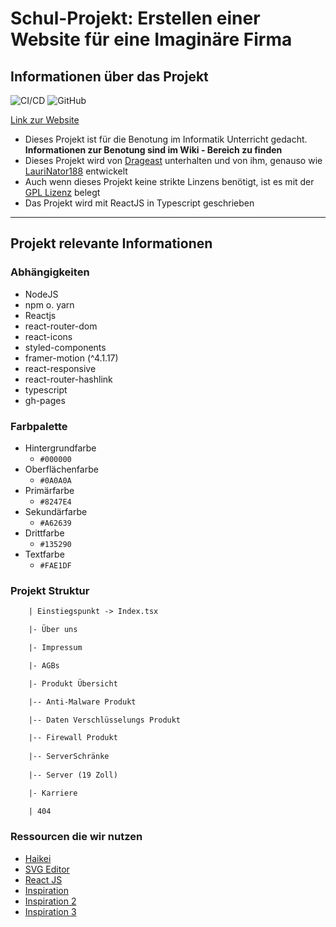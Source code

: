 # Schul-Projekt: Erstellen einer Website für eine Imaginäre Firma

## Informationen über das Projekt

![CI/CD](https://github.com/drageast/obersberg/workflows/CI/CD/badge.svg)
![GitHub](https://img.shields.io/github/license/Drageast/obersberg?label=Lizenz)

[Link zur Website](https://drageast.github.io/obersberg/#/)

- Dieses Projekt ist für die Benotung im Informatik Unterricht gedacht. **Informationen zur Benotung sind im Wiki - Bereich zu finden**
- Dieses Projekt wird von [Drageast](https://github.com/drageast) unterhalten und von ihm, genauso wie [LauriNator188](https://github.com/LauriNator188) entwickelt
- Auch wenn dieses Projekt keine strikte Linzens benötigt, ist es mit der [GPL Lizenz](LICENSE) belegt
- Das Projekt wird mit ReactJS in Typescript geschrieben

---

## Projekt relevante Informationen

### **Abhängigkeiten**

- NodeJS
- npm o. yarn
- Reactjs
- react-router-dom
- react-icons
- styled-components
- framer-motion (^4.1.17)
- react-responsive
- react-router-hashlink
- typescript
- gh-pages

### **Farbpalette**

- Hintergrundfarbe
  - `#000000`
- Oberflächenfarbe
  - `#0A0A0A`
- Primärfarbe
  - `#8247E4`
- Sekundärfarbe
  - `#A62639`
- Drittfarbe
  - `#135290`
- Textfarbe
  - `#FAE1DF`

### **Projekt Struktur**

```txt
    | Einstiegspunkt -> Index.tsx

    |- Über uns

    |- Impressum

    |- AGBs

    |- Produkt Übersicht

    |-- Anti-Malware Produkt

    |-- Daten Verschlüsselungs Produkt

    |-- Firewall Produkt
    
    |-- ServerSchränke
    
    |-- Server (19 Zoll)

    |- Karriere

    | 404
```

### **Ressourcen die wir nutzen**

- [Haikei](https://app.haikei.app/)
- [SVG Editor](https://editor.method.ac/)
- [React JS](https://reactjs.org/)
- [Inspiration](https://www.accenture.com/us-en)
- [Inspiration 2](https://www.inter-tech.de/products/ipc/server-cases)
- [Inspiration 3](https://www.serverschrank24.de/18-he-serverschrank-19-mit-glastur-bxtxh-600-x-600-x-1000mm.html)


